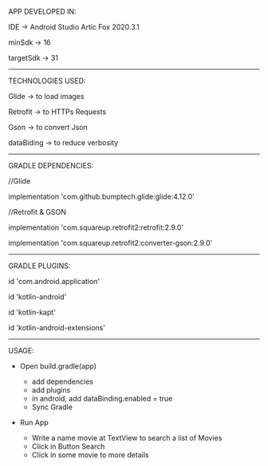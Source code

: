 APP DEVELOPED IN: 

IDE -> Android Studio Artic Fox 2020.3.1

minSdk -> 16

targetSdk -> 31
  
-----
TECHNOLOGIES USED:

  Glide -> to load images
  
  Retrofit -> to HTTPs Requests
  
  Gson -> to convert Json
  
  dataBiding -> to reduce verbosity
  
-----

GRADLE DEPENDENCIES:

//Glide

implementation 'com.github.bumptech.glide:glide:4.12.0'

//Retrofit & GSON

implementation 'com.squareup.retrofit2:retrofit:2.9.0'

implementation 'com.squareup.retrofit2:converter-gson:2.9.0'

-----

GRADLE PLUGINS: 

id 'com.android.application'

id 'kotlin-android'

id 'kotlin-kapt'

id 'kotlin-android-extensions'

-----

USAGE:
  - Open build.gradle(app)
      - add dependencies
      - add plugins
      - in android, add dataBinding.enabled = true 
      - Sync Gradle

  - Run App
	
      - Write a name movie at TextView to search a list of Movies
      - Click in Button Search
      - Click in some movie to more details
